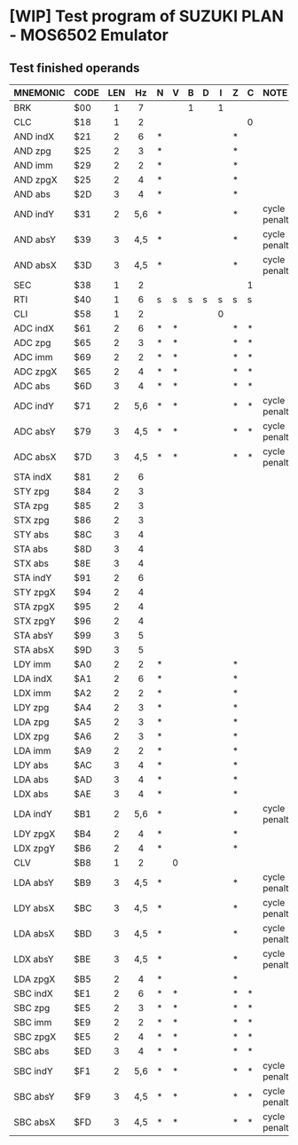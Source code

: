 # [WIP] Test program of SUZUKI PLAN - MOS6502 Emulator

## Test finished operands

|MNEMONIC|CODE|LEN|Hz   |N|V|B|D|I|Z|C|NOTE|
|--------|----|:-:|:---:|-|-|-|-|-|-|-|:-|
|BRK     |$00 |1  |7    | | |1| |1| | ||
|CLC     |$18 |1  |2    | | | | | | |0||
|AND indX|$21 |2  |6    |*| | | | |*| ||
|AND zpg |$25 |2  |3    |*| | | | |*| ||
|AND imm |$29 |2  |2    |*| | | | |*| ||
|AND zpgX|$25 |2  |4    |*| | | | |*| ||
|AND abs |$2D |3  |4    |*| | | | |*| ||
|AND indY|$31 |2  |5,6  |*| | | | |*| |cycle penalty|
|AND absY|$39 |3  |4,5  |*| | | | |*| |cycle penalty|
|AND absX|$3D |3  |4,5  |*| | | | |*| |cycle penalty|
|SEC     |$38 |1  |2    | | | | | | |1||
|RTI     |$40 |1  |6    |s|s|s|s|s|s|s||
|CLI     |$58 |1  |2    | | | | |0| | ||
|ADC indX|$61 |2  |6    |*|*| | | |*|*||
|ADC zpg |$65 |2  |3    |*|*| | | |*|*||
|ADC imm |$69 |2  |2    |*|*| | | |*|*||
|ADC zpgX|$65 |2  |4    |*|*| | | |*|*||
|ADC abs |$6D |3  |4    |*|*| | | |*|*||
|ADC indY|$71 |2  |5,6  |*|*| | | |*|*|cycle penalty|
|ADC absY|$79 |3  |4,5  |*|*| | | |*|*|cycle penalty|
|ADC absX|$7D |3  |4,5  |*|*| | | |*|*|cycle penalty|
|STA indX|$81 |2  |6    | | | | | | | ||
|STY zpg |$84 |2  |3    | | | | | | | ||
|STA zpg |$85 |2  |3    | | | | | | | ||
|STX zpg |$86 |2  |3    | | | | | | | ||
|STY abs |$8C |3  |4    | | | | | | | ||
|STA abs |$8D |3  |4    | | | | | | | ||
|STX abs |$8E |3  |4    | | | | | | | ||
|STA indY|$91 |2  |6    | | | | | | | ||
|STY zpgX|$94 |2  |4    | | | | | | | ||
|STA zpgX|$95 |2  |4    | | | | | | | ||
|STX zpgY|$96 |2  |4    | | | | | | | ||
|STA absY|$99 |3  |5    | | | | | | | ||
|STA absX|$9D |3  |5    | | | | | | | ||
|LDY imm |$A0 |2  |2    |*| | | | |*| ||
|LDA indX|$A1 |2  |6    |*| | | | |*| ||
|LDX imm |$A2 |2  |2    |*| | | | |*| ||
|LDY zpg |$A4 |2  |3    |*| | | | |*| ||
|LDA zpg |$A5 |2  |3    |*| | | | |*| ||
|LDX zpg |$A6 |2  |3    |*| | | | |*| ||
|LDA imm |$A9 |2  |2    |*| | | | |*| ||
|LDY abs |$AC |3  |4    |*| | | | |*| ||
|LDA abs |$AD |3  |4    |*| | | | |*| ||
|LDX abs |$AE |3  |4    |*| | | | |*| ||
|LDA indY|$B1 |2  |5,6  |*| | | | |*| |cycle penalty|
|LDY zpgX|$B4 |2  |4    |*| | | | |*| ||
|LDX zpgY|$B6 |2  |4    |*| | | | |*| ||
|CLV     |$B8 |1  |2    | |0| | | | | ||
|LDA absY|$B9 |3  |4,5  |*| | | | |*| |cycle penalty|
|LDY absX|$BC |3  |4,5  |*| | | | |*| |cycle penalty|
|LDA absX|$BD |3  |4,5  |*| | | | |*| |cycle penalty|
|LDX absY|$BE |3  |4,5  |*| | | | |*| |cycle penalty|
|LDA zpgX|$B5 |2  |4    |*| | | | |*| ||
|SBC indX|$E1 |2  |6    |*|*| | | |*|*||
|SBC zpg |$E5 |2  |3    |*|*| | | |*|*||
|SBC imm |$E9 |2  |2    |*|*| | | |*|*||
|SBC zpgX|$E5 |2  |4    |*|*| | | |*|*||
|SBC abs |$ED |3  |4    |*|*| | | |*|*||
|SBC indY|$F1 |2  |5,6  |*|*| | | |*|*|cycle penalty|
|SBC absY|$F9 |3  |4,5  |*|*| | | |*|*|cycle penalty|
|SBC absX|$FD |3  |4,5  |*|*| | | |*|*|cycle penalty|
